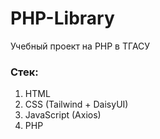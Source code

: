 # PHP-Library
Учебный проект на PHP в ТГАСУ
### Стек:
1. HTML
2. CSS (Tailwind + DaisyUI)
3. JavaScript (Axios)
4. PHP
